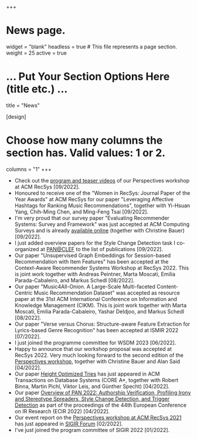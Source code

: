 +++
# News page.
widget = "blank"
headless = true  # This file represents a page section.
weight = 25 
active = true

# ... Put Your Section Options Here (title etc.) ...
title = "News"

[design]
  # Choose how many columns the section has. Valid values: 1 or 2.
  columns = "1"
+++
* Check out the [program and teaser videos](https://perspectives-ws.github.io/2022/) of our Perspectives workshop at ACM RecSys [09/2022].  
* Honoured to receive one of the "Women in RecSys: Journal Paper of the Year Awards" at ACM RecSys for our paper "Leveraging Affective Hashtags for Ranking Music Recommendations", together with Yi-Hsuan Yang, Chih-Ming Chen, and Ming-Feng Tsai [09/2022].  
* I'm very proud that our survey paper "Evaluating Recommender Systems: Survey and Framework" was just accepted at ACM
  Computing Surveys and is already [available online](https://dl.acm.org/doi/10.1145/3556536) (together with Christine Bauer) [09/2022]. 
* I just added overview papers for the Style Change Detection task I co-organized at [PAN@CLEF](https://pan.webis.de) to
  the list of publications [09/2022].  
* Our paper "Unsupervised Graph Embeddings for Session-based Recommendation with Item Features" has been accepted at the
  Context-Aware Recommender Systems Workshop at RecSys 2022. This is joint work together with Andreas Peintner, Marta
Moscati, Emilia Parada-Cabaleiro, and Markus Schedl [08/2022].  
* Our paper "Music4All-Onion. A Large-Scale Multi-faceted Content-Centric Music Recommendation Dataset" was accepted as resource paper at the 31st ACM International Conference on Information and Knowledge Management (CIKM). This is joint work together with Marta Moscati, Emilia Parada-Cabaleiro, Yashar Deldjoo, and Markus Schedl [08/2022].  
* Our paper "Verse versus Chorus: Structure-aware Feature Extraction for Lyrics-based Genre Recognition" has been
  accepted at ISMIR 2022 [07/2022].  
* I just joined the programme committee for WSDM 2023 [06/2022].  
* Happy to announce that our workshop proposal was accepted at RecSys 2022. Very much looking forward to the second
  edition of the [Perspectives workshop](https://perspectives-ws.github.io/2022/), together with Christine Bauer and
Alan Said [04/2022].
* Our paper [Height Optimized Tries](https://dl.acm.org/doi/10.1145/3506692) has just appeared in ACM Transactions on Database Systems (CORE A\*, together with Robert Binna, Martin Pichl, Viktor Leis, and Günther Specht) [04/2022].
* Our paper [Overview of PAN 2022: Authorship Verification, Profiling Irony and Stereotype Spreaders, Style Change
  Detection, and Trigger Detection](https://link.springer.com/chapter/10.1007/978-3-030-99739-7_42) as part of the
proceedings of the 44th European Conference on IR Research (ECIR 2022) [04/2022].  
* Our event report on the [Perspectives workshop at ACM RecSys 2021](https://perspectives-ws.github.io/2021/) has just appeared in [SIGIR Forum](https://sigir.org/forum/issues/december-2021/) [02/2022].
* I've just joined the program committee of SIGIR 2022 [01/2022].
